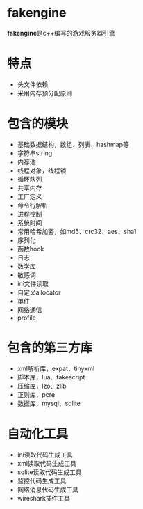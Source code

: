 fakengine
======================================
**fakengine**是c++编写的游戏服务器引擎
# 特点 #
* 头文件依赖
* 采用内存预分配原则

# 包含的模块 #
* 基础数据结构，数组、列表、hashmap等
* 字符串string
* 内存池
* 线程对象，线程锁
* 循环队列
* 共享内存
* 工厂定义
* 命令行解析
* 进程控制
* 系统时间
* 常用哈希加密，如md5、crc32、aes、sha1
* 序列化
* 函数hook
* 日志
* 数学库
* 敏感词
* ini文件读取
* 自定义allocator
* 单件
* 网络通信
* profile

# 包含的第三方库 #
* xml解析库，expat、tinyxml
* 脚本库，lua、fakescript
* 压缩库，lzo、zlib
* 正则库，pcre
* 数据库，mysql、sqlite

# 自动化工具 #
* ini读取代码生成工具
* xml读取代码生成工具
* sqlite读取代码生成工具
* 监控代码生成工具
* 网络消息代码生成工具
* wireshark插件工具

